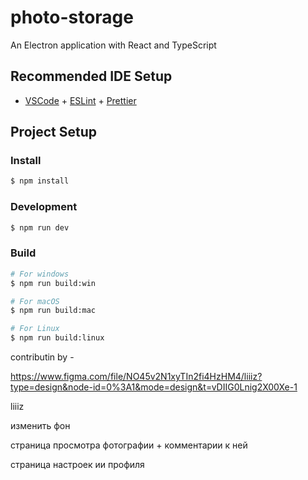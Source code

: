 # photo-storage

An Electron application with React and TypeScript

## Recommended IDE Setup

- [VSCode](https://code.visualstudio.com/) + [ESLint](https://marketplace.visualstudio.com/items?itemName=dbaeumer.vscode-eslint) + [Prettier](https://marketplace.visualstudio.com/items?itemName=esbenp.prettier-vscode)

## Project Setup

### Install

```bash
$ npm install
```

### Development

```bash
$ npm run dev
```

### Build

```bash
# For windows
$ npm run build:win

# For macOS
$ npm run build:mac

# For Linux
$ npm run build:linux
```

contributin by -

https://www.figma.com/file/NO45v2N1xyTIn2fi4HzHM4/liiiz?type=design&node-id=0%3A1&mode=design&t=vDIIG0Lnig2X00Xe-1

liiiz

изменить фон

страница просмотра фотографии + комментарии к ней

страница настроек ии профиля
